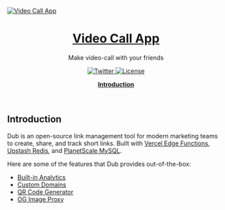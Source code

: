 <a href="https://dub.sh">
  <img alt="Video Call App" src="https://github.com/fabriciolak/video-call-app/assets/74481921/c5a17941-ed9a-4f61-a0e9-a6c0fba5b13b">
  <h1 align="center">Video Call App</h1>
</a>

<p align="center">
  Make video-call with your friends
</p>

<p align="center">
  <a href="https://twitter.com/fabriciolak">
    <img src="https://img.shields.io/twitter/follow/fabriciolak?style=flat&label=%40fabriciolak&logo=twitter&color=0bf&logoColor=fff" alt="Twitter" />
  </a>
  <a href="https://github.com/fabriciolak/video-call-app/blob/main/LICENSE">
    <img src="https://img.shields.io/github/license/fabriciolak/video-call-app?label=license&logo=github" alt="License" />
  </a>
</p>

<p align="center">
  <a href="#introduction"><strong>Introduction</strong></a>
</p>
<br/>

## Introduction

Dub is an open-source link management tool for modern marketing teams to create, share, and track short links. Built with [Vercel Edge Functions](http://vercel.com/edge), [Upstash Redis](https://docs.upstash.com/redis), and [PlanetScale MySQL](https://planetscale.com/).

Here are some of the features that Dub provides out-of-the-box:
- [Built-in Analytics](#built-in-analytics)
- [Custom Domains](#custom-domains)
- [QR Code Generator](#qr-code-generator)
- [OG Image Proxy](#og-image-proxy)